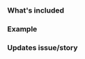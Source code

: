 ### What's included
<!-- Summary of changes/additions -->

<!-- ### Notes -->
<!-- Any issues that aren't resolved by this merge request, or things of note? -->

<!-- ### How to test -->
<!--
  Are there directions to test/review?

  The mock dev setup can be used to help a quick confirmation.
  1. Clone the updates locally, then
  1. From the terminal, within the repo context, run `$ npm start`
  1. You may need to log in, do so, if not you should see something similar to this layout
-->

### Example
<!-- Append a demo/screenshot of the issue/story -->

### Updates issue/story
<!-- What issue/story does this update, i.e Updates #33 -->
